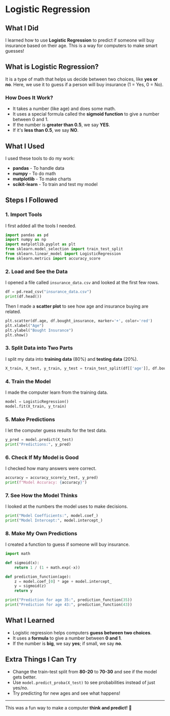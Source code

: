 # Logistic Regression 

## What I Did
I learned how to use **Logistic Regression** to predict if someone will buy insurance based on their age. This is a way for computers to make smart guesses!

## What is Logistic Regression?
It is a type of math that helps us decide between two choices, like **yes or no**. Here, we use it to guess if a person will buy insurance (1 = Yes, 0 = No).

### How Does It Work?
- It takes a number (like age) and does some math.
- It uses a special formula called the **sigmoid function** to give a number between 0 and 1.
- If the number is **greater than 0.5**, we say **YES**.
- If it's **less than 0.5**, we say **NO**.

## What I Used
I used these tools to do my work:
- **pandas** - To handle data
- **numpy** - To do math
- **matplotlib** - To make charts
- **scikit-learn** - To train and test my model

## Steps I Followed

### 1. Import Tools
I first added all the tools I needed.
```python
import pandas as pd
import numpy as np
import matplotlib.pyplot as plt
from sklearn.model_selection import train_test_split
from sklearn.linear_model import LogisticRegression
from sklearn.metrics import accuracy_score
```

### 2. Load and See the Data
I opened a file called `insurance_data.csv` and looked at the first few rows.
```python
df = pd.read_csv("insurance_data.csv")
print(df.head())
```
Then I made a **scatter plot** to see how age and insurance buying are related.
```python
plt.scatter(df.age, df.bought_insurance, marker='+', color='red')
plt.xlabel("Age")
plt.ylabel("Bought Insurance")
plt.show()
```

### 3. Split Data into Two Parts
I split my data into **training data** (80%) and **testing data** (20%).
```python
X_train, X_test, y_train, y_test = train_test_split(df[['age']], df.bought_insurance, train_size=0.8, random_state=42)
```

### 4. Train the Model
I made the computer learn from the training data.
```python
model = LogisticRegression()
model.fit(X_train, y_train)
```

### 5. Make Predictions
I let the computer guess results for the test data.
```python
y_pred = model.predict(X_test)
print("Predictions:", y_pred)
```

### 6. Check If My Model is Good
I checked how many answers were correct.
```python
accuracy = accuracy_score(y_test, y_pred)
print(f"Model Accuracy: {accuracy}")
```

### 7. See How the Model Thinks
I looked at the numbers the model uses to make decisions.
```python
print("Model Coefficients:", model.coef_)
print("Model Intercept:", model.intercept_)
```

### 8. Make My Own Predictions
I created a function to guess if someone will buy insurance.
```python
import math

def sigmoid(x):
    return 1 / (1 + math.exp(-x))

def prediction_function(age):
    z = model.coef_[0] * age + model.intercept_
    y = sigmoid(z)
    return y

print("Prediction for age 35:", prediction_function(35))
print("Prediction for age 43:", prediction_function(43))
```

## What I Learned
- Logistic regression helps computers **guess between two choices**.
- It uses a **formula** to give a number between **0 and 1**.
- If the number is **big**, we say **yes**; if small, we say **no**.

## Extra Things I Can Try
- Change the train-test split from **80-20** to **70-30** and see if the model gets better.
- Use `model.predict_proba(X_test)` to see probabilities instead of just yes/no.
- Try predicting for new ages and see what happens!

---

This was a fun way to make a computer **think and predict!** 🚀


